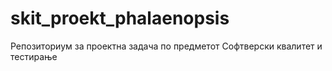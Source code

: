 # skit_proekt_phalaenopsis
 Репозиториум за проектна задача по предметот Софтверски квалитет и тестирање
